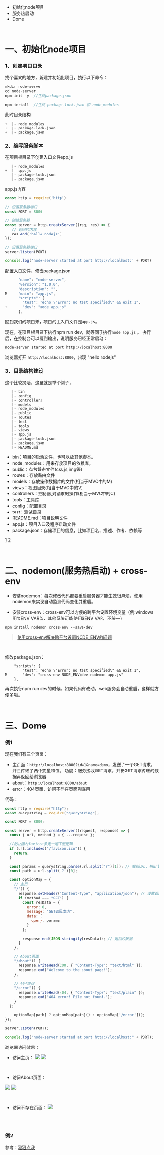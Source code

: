 - 初始化node项目
- 服务热启动
- Dome

<br>

# 一、初始化node项目

### 1、创建项目目录

找个喜欢的地方，新建并初始化项目，执行以下命令：

```js
mkdir node-server
cd node-server
npm init -y  //生成package.json

npm install  //生成 package-lock.json 和 node_modules
```
此时目录结构
```
+  |- node_modules
+  |- package-lock.json
+  |- package.json
```


### 2、编写服务脚本

在项目根目录下创建入口文件app.js

```
   |- node_modules
+  |- app.js
   |- package-lock.json
   |- package.json
```
app.js内容

```js
const http = require('http')

// 设置服务器端口
const PORT = 8000

// 创建服务器
const server = http.createServer((req, res) => {
   // 返回的内容
   res.end('hello nodejs')
});

// 设置服务器端口
server.listen(PORT)

console.log('node-server started at port http://localhost:' + PORT)
```
配置入口文件，修改package.json

```js
      "name": "node-server",
      "version": "1.0.0",
      "description": "",
M     "main": "app.js",
      "scripts": {
        "test": "echo \"Error: no test specified\" && exit 1",
+       "dev": "node app.js"
      },
```

回到我们的项目来，项目的主入口文件是`app.js`。

现在，在项目根目录下执行npm run dev，就等同于执行`node app.js` 。 执行后，在控制台可以看到输出，说明服务已经正常启动：

```
node-server started at port http://localhost:8000
```

浏览器打开 `http://localhost:8000`，出现 "hello nodejs"


### 3、目录结构建设
这个比较灵活，这里就是举个例子，

```
   |- bin
   |- config
   |- controllers
   |- models
   |- node_modules
   |- public
   |- routes
   |- test
   |- tools
   |- views
   |- app.js
   |- package-lock.json
   |- package.json
   |- README.md
```
- bin：项目的启动文件，也可以放其他脚本。
- node_modules：用来存放项目的依赖库。
- public：存放静态文件(css,js,img等)
- routes：存放路由文件
- models：存放操作数据库的文件(相当于MVC中的M)
- views：视图目录(相当于MVC中的V)
- controllers：控制器,对请求的操作(相当于MVC中的C)
- tools：工具库
- config：配置目录
- test：测试目录
- README.md：项目说明文件
- app.js：项目入口及程序启动文件
- package.json：存储项目的信息，比如项目名、描述、作者、依赖等


[1](https://blog.csdn.net/liudongdong19/article/details/79795369)
[2](https://juejin.cn/post/6844904133464424456)


<br>

# 二、nodemon(服务热启动) + cross-env

- 安装nodemon：每次修改代码都要重启服务器才能生效很麻烦，使用nodemon来实现自动监测代码变化并重启。

- 安装cross-env：cross-env可以方便的跨平台设置环境变量（例:windows用%ENV_VAR%，其他系统可能使用$ENV_VAR，不统一）


```
npm install nodemon cross-env --save-dev
```
>[使用cross-env解决跨平台设置NODE_ENV的问题](https://segmentfault.com/a/1190000005811347)

<br>

修改package.json：
```
    "scripts": {
        "test": "echo \"Error: no test specified\" && exit 1",
M       "dev": "cross-env NODE_ENV=dev nodemon app.js"
    },
```

再次执行npm run dev的时候，如果代码有改动，web服务会自动重启，这样就方便多啦。

<br>

# 三、Dome

### 例1

现在我们有三个页面：
- 主页面：`http://localhost:8000?id=1&name=demo`，发送了一个GET请求，并且传递了两个变量和值。
         功能：服务接收GET请求，并把GET请求传递的数据再返回给浏览器
- about：`http://localhost:8000/about`
- error：404页面，访问不存在页面兜底用

代码：
```js
const http = require("http");
const querystring = require("querystring");

const PORT = 8000;

const server = http.createServer((request, response) => {
  const { url, method } = { ...request };

  //防止因为favicon多走一遍下面逻辑
  if (url.includes("/favicon.ico")) {
    return;
  }

  const params = querystring.parse(url.split("?")[1]); // 解析URL，把url中?后面的参数转换为对象
  const path = url.split('?')[0];

  const optionMap = {
    // 主页
    "/"() {
      response.setHeader("Content-Type", "application/json"); // 设置返回数据的Content-Type为JSON
      if (method === "GET") {
        const resData = {
          error: 0,
          message: "GET返回成功",
          data: {
            query: params
          }
        };

        response.end(JSON.stringify(resData)); // 返回的数据
      }
    },

    // About页面
    "/about"() {
      response.writeHead(200, { "Content-Type": "text/html" });
      response.end("Welcome to the about page!");
    },

    // 404错误
    "/error"() {
      response.writeHead(404, { "Content-Type": "text/plain" });
      response.end("404 error! File not found.");
    }
  };

  	optionMap[path] ? optionMap[path]() : optionMap['/error']();
});

server.listen(PORT);

console.log("node-server started at port http://localhost:" + PORT);
```
浏览器访问效果：

- 访问主页：
![](https://github.com/Vuact/document/blob/main/base/node/images/CEF2AD7874ECE06D6CF90F1B0FF15E43.jpg?raw=true)
![](https://github.com/Vuact/document/blob/main/base/node/images/7F25C7673AE2E8C8F1B1E9D419421B96.jpg?raw=true)
<br>

- 访问About页面：

![](https://github.com/Vuact/document/blob/main/base/node/images/A8C7BD8936CE34A1D86D0250D099CC29.jpg?raw=true)
![](https://github.com/Vuact/document/blob/main/base/node/images/E990373EBDD8D7ACA84BD87EE8FD01C7.jpg?raw=true)

<br>

- 访问不存在页面：
![](https://github.com/Vuact/document/blob/main/base/node/images/BCF88599B9781D8327B86FB1413600AC.jpg?raw=true)
<br>

<br>

### 例2

参考：[狠狠点我](https://juejin.im/post/6844903912596586509)

